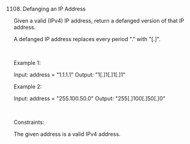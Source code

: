 1108. Defanging an IP Address

Given a valid (IPv4) IP address, return a defanged version of that IP address.

A defanged IP address replaces every period "." with "[.]".

 

Example 1:

Input: address = "1.1.1.1"
Output: "1[.]1[.]1[.]1"


Example 2:

Input: address = "255.100.50.0"
Output: "255[.]100[.]50[.]0"


 

Constraints:

The given address is a valid IPv4 address.
